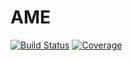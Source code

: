 # AME

[![Build Status](https://github.com/0382/AME.jl/actions/workflows/CI.yml/badge.svg?branch=main)](https://github.com/0382/AME.jl/actions/workflows/CI.yml?query=branch%3Amain)
[![Coverage](https://codecov.io/gh/0382/AME.jl/branch/main/graph/badge.svg)](https://codecov.io/gh/0382/AME.jl)
